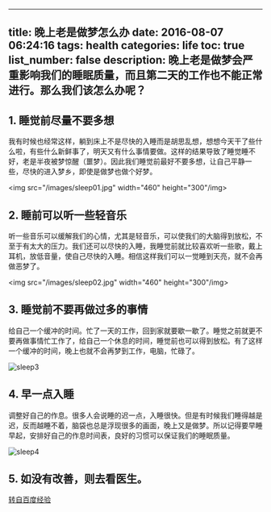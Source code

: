 
---
title: 晚上老是做梦怎么办
date: 2016-08-07 06:24:16
tags: health
categories: life
toc: true
list_number: false
description: 晚上老是做梦会严重影响我们的睡眠质量，而且第二天的工作也不能正常进行。那么我们该怎么办呢？
---

## 1. 睡觉前尽量不要多想

我有时候也经常这样，躺到床上不是尽快的入睡而是胡思乱想，想想今天干了些什么啦，有些什么新鲜事了，明天又有什么事情要做。这样的结果导致了睡觉睡不好，老是半夜被梦惊醒（噩梦）。因此我们睡觉前最好不要多想，让自己平静一些，尽快的进入梦乡，即使是做梦也做个好梦。

<img src="/images/sleep01.jpg" width="460" height="300"/img>

## 2. 睡前可以听一些轻音乐

听一些音乐可以缓解我们的心情，尤其是轻音乐，可以使我们的大脑得到放松，不至于有太大的压力。我们还可以尽快的入睡，我睡觉前就比较喜欢听一些歌，戴上耳机，放低音量，使自己尽快的入睡。相信这样我们可以一觉睡到天亮，就不会再做恶梦了。

<img src="/images/sleep02.jpg" width="460" height="300"/img>

## 3. 睡觉前不要再做过多的事情

给自己一个缓冲的时间。忙了一天的工作，回到家就要歇一歇了。睡觉之前就更不要再做事情忙工作了，给自己一个休息的时间，睡觉前也可以得到放松。有了这样一个缓冲的时间，晚上也就不会再梦到工作，电脑，忙碌了。

![sleep3][3]

## 4. 早一点入睡

调整好自己的作息。很多人会说睡的迟一点，入睡很快。但是有时候我们睡得越是迟，反而越睡不着，脑袋也总是浮现很多的画面，晚上又是做梦。所以记得要早睡早起，安排好自己的作息时间表，良好的习惯可以保证我们的睡眠质量。

![sleep4][4]

## 5. 如没有改善，则去看医生。

[1]: /images/life-sleep-01.jpg
[2]: /images/life-sleep-02.jpg
[3]: /images/life-sleep-03.jpg
[4]: /images/life-sleep-04.jpg

[转自百度经验](http://jingyan.baidu.com/album/92255446e82440851648f409.html?picindex=1)